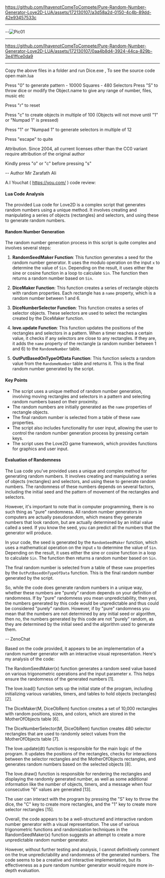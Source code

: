 

https://github.com/IhavenotComeToCompete/Pure-Random-Number-Generator-Love2D-LUA/assets/172130107/a3d58a2d-0150-4c4b-89dd-42e93457533c


-----------------------------------------------------------------------------------------------------------------------------------------------------

--![Pic01](https://github.com/IhavenotComeToCompete/Pure-Random-Number-Generator-Love2D-LUA/assets/172130107/8456c26d-41fb-46a2-b195-bc825069d247)

-----------------------------------------------------------------------------------------------------------------------------------------------------

https://github.com/IhavenotComeToCompete/Pure-Random-Number-Generator-Love2D-LUA/assets/172130107/0aa4b8d4-3924-44ca-829b-3e41ffce0da9

-----------------------------------------------------------------------------------------------------------------------------------------------------


Copy the above files in a folder and run Dice.exe , To see the source code open main.lua

Press "0" to generate pattern
	- 10000 Squares
	- 480 Selectors
Press "S" to throw dice or modify the Object.name to give any range of number, files, music etc

Press "r" to reset

Press "c" to create objects in multiple of 100 (Objects will not move until "1" or "Numpad 1" is pressed)

Press "1" or "Numpad 1" to generate selectors in multiple of 12

Press "escape" to quite

Attribution. Since 2004, all current licenses other than the CC0 variant require attribution of the original author

Kindly press "o" or "c" before pressing "s"

-- Author Mir Zarafath Ali


A.I Youchat ( https://you.com/ ) code review:

#### Lua Code Analysis

The provided Lua code for Love2D is a complex script that generates random numbers using a unique method. It involves creating and manipulating a series of objects (rectangles) and selectors, and using these to generate random numbers.

#### Random Number Generation

The random number generation process in this script is quite complex and involves several steps:

1. **RandomSeedMaker Function**: This function generates a seed for the random number generator. It uses the modulo operation on the input `x` to determine the value of `Sin`. Depending on the result, it uses either the sine or cosine function in a loop to calculate `Sin`. The function then returns a random number based on `Sin`.

2. **DiceMaker Function**: This function creates a series of rectangle objects with random properties. Each rectangle has a `name` property, which is a random number between 1 and 6.

3. **DiceNumberSelector Function**: This function creates a series of selector objects. These selectors are used to select the rectangles created by the DiceMaker function.

4. **love.update Function**: This function updates the positions of the rectangles and selectors in a pattern. When a timer reaches a certain value, it checks if any selectors are close to any rectangles. If they are, it adds the `name` property of the rectangle (a random number between 1 and 6) to the `RandomeNumber` table.

5. **OutPutBasedOnTypeOfData Function**: This function selects a random value from the `RandomeNumber` table and returns it. This is the final random number generated by the script.

#### Key Points

- The script uses a unique method of random number generation, involving moving rectangles and selectors in a pattern and selecting random numbers based on their proximity.
- The random numbers are initially generated as the `name` properties of rectangle objects.
- The final random number is selected from a table of these `name` properties.
- The script also includes functionality for user input, allowing the user to control the random number generation process by pressing certain keys.
- The script uses the Love2D game framework, which provides functions for graphics and user input.

#### Evaluation of Randomness

The Lua code you've provided uses a unique and complex method for generating random numbers. It involves creating and manipulating a series of objects (rectangles) and selectors, and using these to generate random numbers. The randomness of these numbers depends on several factors, including the initial seed and the pattern of movement of the rectangles and selectors.

However, it's important to note that in computer programming, there is no such thing as "pure" randomness. All random number generators in computers are actually pseudorandom, which means they generate numbers that look random, but are actually determined by an initial value called a seed. If you know the seed, you can predict all the numbers that the generator will produce.

In your code, the seed is generated by the `RandomSeedMaker` function, which uses a mathematical operation on the input `x` to determine the value of `Sin`. Depending on the result, it uses either the sine or cosine function in a loop to calculate `Sin`. The function then returns a random number based on `Sin`.

The final random number is selected from a table of these `name` properties by the `OutPutBasedOnTypeOfData` function. This is the final random number generated by the script.

So, while the code does generate random numbers in a unique way, whether these numbers are "purely" random depends on your definition of randomness. If by "pure" randomness you mean unpredictability, then yes, the numbers generated by this code would be unpredictable and thus could be considered "purely" random. However, if by "pure" randomness you mean that the numbers are not determined by any initial seed or algorithm, then no, the numbers generated by this code are not "purely" random, as they are determined by the initial seed and the algorithm used to generate them.

-- ZenoChat

Based on the code provided, it appears to be an implementation of a random number generator with an interactive visual representation. Here's my analysis of the code:

The RandomSeedMaker(x) function generates a random seed value based on various trigonometric operations and the input parameter x. This helps ensure the randomness of the generated numbers [1].

The love.load() function sets up the initial state of the program, including initializing various variables, timers, and tables to hold objects (rectangles) [2].

The DiceMaker(M, DiceObRem) function creates a set of 10,000 rectangles with random positions, sizes, and colors, which are stored in the MotherOfObjects table [6].

The DiceNumberSelector(M, DiceObRem) function creates 480 selector rectangles that are used to randomly select values from the MotherOfObjects table [7].

The love.update(dt) function is responsible for the main logic of the program. It updates the positions of the rectangles, checks for interactions between the selector rectangles and the MotherOfObjects rectangles, and generates random numbers based on the selected objects [8].

The love.draw() function is responsible for rendering the rectangles and displaying the randomly generated number, as well as some additional information like the number of objects, timers, and a message when four consecutive "6" values are generated [13].


The user can interact with the program by pressing the "S" key to throw the dice, the "C" key to create more rectangles, and the "1" key to create more selector rectangles [15].

Overall, the code appears to be a well-structured and interactive random number generator with a visual representation. The use of various trigonometric functions and randomization techniques in the RandomSeedMaker(x) function suggests an attempt to create a more unpredictable random number generator.

However, without further testing and analysis, I cannot definitively comment on the true unpredictability and randomness of the generated numbers. The code seems to be a creative and interactive implementation, but its effectiveness as a pure random number generator would require more in-depth evaluation.
